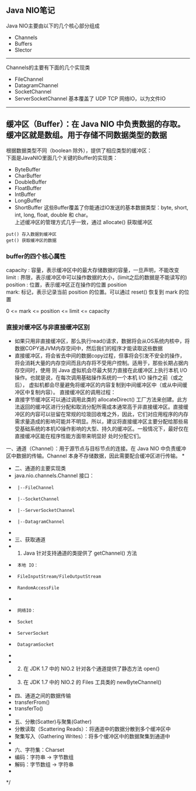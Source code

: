 ## Java NIO笔记
Java NIO主要由以下的几个核心部分组成 
* Channels
* Buffers
* Slector

---
Channels的主要有下面的几个实现类
* FileChannel
* DatagramChannel
* SocketChannel
* ServerSocketChannel
基本覆盖了 UDP TCP 网络IO，以为文件IO

---
## 缓冲区（Buffer）：在 Java NIO 中负责数据的存取。缓冲区就是数组。用于存储不同数据类型的数据
根据数据类型不同（boolean 除外），提供了相应类型的缓冲区：  
下面是JavaNIO里面几个关键的Buffer的实现类： 
* ByteBuffer
* CharBuffer
* DoubleBuffer
* FloatBuffer
* IntBuffer
* LongBuffer
* ShortBuffer
这些Buffer覆盖了你能通过IO发送的基本数据类型：byte, short, int, long, float, double 和 char。  
 上述缓冲区的管理方式几乎一致，通过 allocate() 获取缓冲区
```
put() 存入数据到缓冲区
get() 获取缓冲区的数据
```

### buffer的四个核心属性
capacity : 容量，表示缓冲区中的最大存储数据的容量，一旦声明，不能改变  
limit : 界限，表示缓冲区中可以操作数据的大小，(limit之后的数据是不能读写的)  
position : 位置，表示缓冲区正在操作的位置 position  
mark: 标记，表示记录当前 position 的位置。可以通过 reset() 恢复到 mark 的位置  

0 <= mark <= position <= limit <= capacity  

### 直接对缓冲区与非直接缓冲区别
* 如果只用非直接缓冲区，那么执行read()请求，数据将会从OS系统内核中，将数据COPY进JVM内存空间中，然后我们的程序才能读取这些数据
* 直接缓冲区，将会省去中间的数据copy过程，但事将会引发不安全的操作，将会消耗大量的内存空间而且内存将不受用户控制。适用于，那些长期占据内存空间时，使用
则 Java 虚拟机会尽最大努力直接在此缓冲区上执行本机 I/O 操作。也就是说，在每次调用基础操作系统的一个本机 I/O 操作之前（或之后），
虚拟机都会尽量避免将缓冲区的内容复制到中间缓冲区中（或从中间缓冲区中复制内容）。
直接缓冲区的调用过程：
* 直接字节缓冲区可以通过调用此类的 allocateDirect() 工厂方法来创建。此方法返回的缓冲区进行分配和取消分配所需成本通常高于非直接缓冲区。直接缓冲区的内容可以驻留在常规的垃圾回收堆之外，因此，它们对应用程序的内存需求量造成的影响可能并不明显。所以，建议将直接缓冲区主要分配给那些易受基础系统的本机IO操作影响的大型、持久的缓冲区。一般情况下，最好仅在直接缓冲区能在程序性能方面带来明显好
处时分配它们。

一、通道（Channel）：用于源节点与目标节点的连接。在 Java NIO 中负责缓冲区中数据的传输。Channel 本身不存储数据，因此需要配合缓冲区进行传输。
 * 
 * 二、通道的主要实现类
 * 	java.nio.channels.Channel 接口：
 * 		|--FileChannel
 * 		|--SocketChannel
 * 		|--ServerSocketChannel
 * 		|--DatagramChannel
 * 
 * 三、获取通道
 * 1. Java 针对支持通道的类提供了 getChannel() 方法
 * 		本地 IO：
 * 		FileInputStream/FileOutputStream
 * 		RandomAccessFile
 * 
 * 		网络IO：
 * 		Socket
 * 		ServerSocket
 * 		DatagramSocket
 * 		
 * 2. 在 JDK 1.7 中的 NIO.2 针对各个通道提供了静态方法 open()
 * 3. 在 JDK 1.7 中的 NIO.2 的 Files 工具类的 newByteChannel()
 * 
 * 四、通道之间的数据传输
 * transferFrom()
 * transferTo()
 * 
 * 五、分散(Scatter)与聚集(Gather)
 * 分散读取（Scattering Reads）：将通道中的数据分散到多个缓冲区中
 * 聚集写入（Gathering Writes）：将多个缓冲区中的数据聚集到通道中
 * 
 * 六、字符集：Charset
 * 编码：字符串 -> 字节数组
 * 解码：字节数组  -> 字符串
 * 
 */
